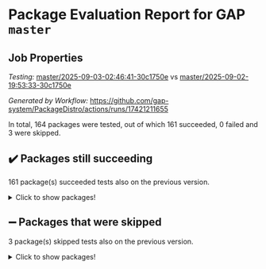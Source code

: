 # Package Evaluation Report for GAP `master`

## Job Properties

*Testing:* [master/2025-09-03-02:46:41-30c1750e](https://github.com/gap-system/PackageDistro/blob/data/reports/master/2025-09-03-02:46:41-30c1750e) vs [master/2025-09-02-19:53:33-30c1750e](https://github.com/gap-system/PackageDistro/blob/data/reports/master/2025-09-02-19:53:33-30c1750e)

*Generated by Workflow:* https://github.com/gap-system/PackageDistro/actions/runs/17421211655

In total, 164 packages were tested, out of which 161 succeeded, 0 failed and 3 were skipped.

## :heavy_check_mark: Packages still succeeding

161 package(s) succeeded tests also on the previous version.
<details><summary>Click to show packages!</summary>

- 4ti2interface 2024.11-01 [(success)](https://github.com/gap-system/PackageDistro/actions/runs/17421211655/job/49459980182)
- ace 5.7.0 [(success)](https://github.com/gap-system/PackageDistro/actions/runs/17421211655/job/49459980181)
- aclib 1.3.3 [(success)](https://github.com/gap-system/PackageDistro/actions/runs/17421211655/job/49459980193)
- agt 0.3.1 [(success)](https://github.com/gap-system/PackageDistro/actions/runs/17421211655/job/49459980192)
- alco 1.1.1 [(success)](https://github.com/gap-system/PackageDistro/actions/runs/17421211655/job/49459980190)
- alnuth 3.2.1 [(success)](https://github.com/gap-system/PackageDistro/actions/runs/17421211655/job/49459980183)
- anupq 3.3.2 [(success)](https://github.com/gap-system/PackageDistro/actions/runs/17421211655/job/49459980215)
- atlasrep 2.1.9 [(success)](https://github.com/gap-system/PackageDistro/actions/runs/17421211655/job/49459980216)
- autodoc 2025.05.09 [(success)](https://github.com/gap-system/PackageDistro/actions/runs/17421211655/job/49459980239)
- automata 1.16 [(success)](https://github.com/gap-system/PackageDistro/actions/runs/17421211655/job/49459980214)
- automgrp 1.3.3 [(success)](https://github.com/gap-system/PackageDistro/actions/runs/17421211655/job/49459980213)
- autpgrp 1.11.1 [(success)](https://github.com/gap-system/PackageDistro/actions/runs/17421211655/job/49459980221)
- cap 2025.08-03 [(success)](https://github.com/gap-system/PackageDistro/actions/runs/17421211655/job/49459980217)
- caratinterface 2.3.7 [(success)](https://github.com/gap-system/PackageDistro/actions/runs/17421211655/job/49459980219)
- cddinterface 2025.06.24 [(success)](https://github.com/gap-system/PackageDistro/actions/runs/17421211655/job/49459980220)
- circle 1.6.6 [(success)](https://github.com/gap-system/PackageDistro/actions/runs/17421211655/job/49459980207)
- classicpres 1.22 [(success)](https://github.com/gap-system/PackageDistro/actions/runs/17421211655/job/49459980251)
- cohomolo 1.6.11 [(success)](https://github.com/gap-system/PackageDistro/actions/runs/17421211655/job/49459980228)
- congruence 1.2.7 [(success)](https://github.com/gap-system/PackageDistro/actions/runs/17421211655/job/49459980249)
- corefreesub 0.6 [(success)](https://github.com/gap-system/PackageDistro/actions/runs/17421211655/job/49459980360)
- corelg 1.57 [(success)](https://github.com/gap-system/PackageDistro/actions/runs/17421211655/job/49459980234)
- crime 1.6 [(success)](https://github.com/gap-system/PackageDistro/actions/runs/17421211655/job/49459980238)
- crisp 1.4.8 [(success)](https://github.com/gap-system/PackageDistro/actions/runs/17421211655/job/49459980237)
- crypting 0.10.6 [(success)](https://github.com/gap-system/PackageDistro/actions/runs/17421211655/job/49459980247)
- cryst 4.1.29 [(success)](https://github.com/gap-system/PackageDistro/actions/runs/17421211655/job/49459980276)
- crystcat 1.1.10 [(success)](https://github.com/gap-system/PackageDistro/actions/runs/17421211655/job/49459980236)
- ctbllib 1.3.11 [(success)](https://github.com/gap-system/PackageDistro/actions/runs/17421211655/job/49459980232)
- cubefree 1.21 [(success)](https://github.com/gap-system/PackageDistro/actions/runs/17421211655/job/49459980260)
- curlinterface 2.4.2 [(success)](https://github.com/gap-system/PackageDistro/actions/runs/17421211655/job/49459980256)
- cvec 2.8.4 [(success)](https://github.com/gap-system/PackageDistro/actions/runs/17421211655/job/49459980250)
- datastructures 0.3.3 [(success)](https://github.com/gap-system/PackageDistro/actions/runs/17421211655/job/49459980266)
- deepthought 1.0.9 [(success)](https://github.com/gap-system/PackageDistro/actions/runs/17421211655/job/49459980306)
- design 1.8.2 [(success)](https://github.com/gap-system/PackageDistro/actions/runs/17421211655/job/49459980262)
- difsets 2.3.1 [(success)](https://github.com/gap-system/PackageDistro/actions/runs/17421211655/job/49459980267)
- digraphs 1.12.0 [(success)](https://github.com/gap-system/PackageDistro/actions/runs/17421211655/job/49459980264)
- edim 1.3.8 [(success)](https://github.com/gap-system/PackageDistro/actions/runs/17421211655/job/49459980259)
- example 4.4.1 [(success)](https://github.com/gap-system/PackageDistro/actions/runs/17421211655/job/49459980271)
- examplesforhomalg 2023.10-01 [(success)](https://github.com/gap-system/PackageDistro/actions/runs/17421211655/job/49459980275)
- factint 1.6.3 [(success)](https://github.com/gap-system/PackageDistro/actions/runs/17421211655/job/49459980286)
- ferret 1.0.14 [(success)](https://github.com/gap-system/PackageDistro/actions/runs/17421211655/job/49459980288)
- fga 1.5.0 [(success)](https://github.com/gap-system/PackageDistro/actions/runs/17421211655/job/49459980301)
- fining 1.5.6 [(success)](https://github.com/gap-system/PackageDistro/actions/runs/17421211655/job/49459980296)
- float 1.0.9 [(success)](https://github.com/gap-system/PackageDistro/actions/runs/17421211655/job/49459980284)
- format 1.4.4 [(success)](https://github.com/gap-system/PackageDistro/actions/runs/17421211655/job/49459980273)
- forms 1.2.13 [(success)](https://github.com/gap-system/PackageDistro/actions/runs/17421211655/job/49459980315)
- fplsa 1.2.7 [(success)](https://github.com/gap-system/PackageDistro/actions/runs/17421211655/job/49459980295)
- fr 2.4.13 [(success)](https://github.com/gap-system/PackageDistro/actions/runs/17421211655/job/49459980339)
- francy 2.0.3 [(success)](https://github.com/gap-system/PackageDistro/actions/runs/17421211655/job/49459980313)
- fwtree 1.3 [(success)](https://github.com/gap-system/PackageDistro/actions/runs/17421211655/job/49459980322)
- gapdoc 1.6.7 [(success)](https://github.com/gap-system/PackageDistro/actions/runs/17421211655/job/49459980297)
- gauss 2024.11-01 [(success)](https://github.com/gap-system/PackageDistro/actions/runs/17421211655/job/49459980314)
- gaussforhomalg 2024.08-01 [(success)](https://github.com/gap-system/PackageDistro/actions/runs/17421211655/job/49459980335)
- gbnp 1.1.0 [(success)](https://github.com/gap-system/PackageDistro/actions/runs/17421211655/job/49459980307)
- generalizedmorphismsforcap 2025.08-01 [(success)](https://github.com/gap-system/PackageDistro/actions/runs/17421211655/job/49459980326)
- genss 1.6.9 [(success)](https://github.com/gap-system/PackageDistro/actions/runs/17421211655/job/49459980331)
- gradedmodules 2024.12-01 [(success)](https://github.com/gap-system/PackageDistro/actions/runs/17421211655/job/49459980350)
- gradedringforhomalg 2024.07-01 [(success)](https://github.com/gap-system/PackageDistro/actions/runs/17421211655/job/49459980330)
- grape 4.9.2 [(success)](https://github.com/gap-system/PackageDistro/actions/runs/17421211655/job/49459980347)
- groupoids 1.78 [(success)](https://github.com/gap-system/PackageDistro/actions/runs/17421211655/job/49459980336)
- grpconst 2.6.5 [(success)](https://github.com/gap-system/PackageDistro/actions/runs/17421211655/job/49459980346)
- guarana 0.96.3 [(success)](https://github.com/gap-system/PackageDistro/actions/runs/17421211655/job/49459980353)
- guava 3.20 [(success)](https://github.com/gap-system/PackageDistro/actions/runs/17421211655/job/49459980358)
- hap 1.70 [(success)](https://github.com/gap-system/PackageDistro/actions/runs/17421211655/job/49459980361)
- hapcryst 0.1.15 [(success)](https://github.com/gap-system/PackageDistro/actions/runs/17421211655/job/49459980365)
- hecke 1.5.4 [(success)](https://github.com/gap-system/PackageDistro/actions/runs/17421211655/job/49459980349)
- help 4.0 [(success)](https://github.com/gap-system/PackageDistro/actions/runs/17421211655/job/49459980356)
- homalg 2024.01-01 [(success)](https://github.com/gap-system/PackageDistro/actions/runs/17421211655/job/49459980373)
- homalgtocas 2023.11-01 [(success)](https://github.com/gap-system/PackageDistro/actions/runs/17421211655/job/49459980375)
- ibnp 0.16 [(success)](https://github.com/gap-system/PackageDistro/actions/runs/17421211655/job/49459980366)
- idrel 2.48 [(success)](https://github.com/gap-system/PackageDistro/actions/runs/17421211655/job/49459980378)
- images 1.3.3 [(success)](https://github.com/gap-system/PackageDistro/actions/runs/17421211655/job/49459980376)
- inducereduce 1.1 [(success)](https://github.com/gap-system/PackageDistro/actions/runs/17421211655/job/49459980371)
- intpic 0.4.0 [(success)](https://github.com/gap-system/PackageDistro/actions/runs/17421211655/job/49459980372)
- io 4.9.3 [(success)](https://github.com/gap-system/PackageDistro/actions/runs/17421211655/job/49459980382)
- io_forhomalg 2023.02-04 [(success)](https://github.com/gap-system/PackageDistro/actions/runs/17421211655/job/49459980383)
- irredsol 1.4.4 [(success)](https://github.com/gap-system/PackageDistro/actions/runs/17421211655/job/49459980385)
- json 2.2.3 [(success)](https://github.com/gap-system/PackageDistro/actions/runs/17421211655/job/49459980381)
- jupyterkernel 1.5.1 [(success)](https://github.com/gap-system/PackageDistro/actions/runs/17421211655/job/49459980389)
- jupyterviz 1.5.6 [(success)](https://github.com/gap-system/PackageDistro/actions/runs/17421211655/job/49459980374)
- kan 1.37 [(success)](https://github.com/gap-system/PackageDistro/actions/runs/17421211655/job/49459980384)
- kbmag 1.5.11 [(success)](https://github.com/gap-system/PackageDistro/actions/runs/17421211655/job/49459980393)
- laguna 3.9.7 [(success)](https://github.com/gap-system/PackageDistro/actions/runs/17421211655/job/49459980391)
- liealgdb 2.2.1 [(success)](https://github.com/gap-system/PackageDistro/actions/runs/17421211655/job/49459980395)
- liepring 2.9.1 [(success)](https://github.com/gap-system/PackageDistro/actions/runs/17421211655/job/49459980412)
- liering 2.4.2 [(success)](https://github.com/gap-system/PackageDistro/actions/runs/17421211655/job/49459980396)
- linearalgebraforcap 2025.08-02 [(success)](https://github.com/gap-system/PackageDistro/actions/runs/17421211655/job/49459980401)
- lins 0.9 [(success)](https://github.com/gap-system/PackageDistro/actions/runs/17421211655/job/49459980417)
- localizeringforhomalg 2023.10-01 [(success)](https://github.com/gap-system/PackageDistro/actions/runs/17421211655/job/49459980407)
- loops 3.4.4 [(success)](https://github.com/gap-system/PackageDistro/actions/runs/17421211655/job/49459980392)
- lpres 1.1.1 [(success)](https://github.com/gap-system/PackageDistro/actions/runs/17421211655/job/49459980415)
- majoranaalgebras 1.5.2 [(success)](https://github.com/gap-system/PackageDistro/actions/runs/17421211655/job/49459980400)
- mapclass 1.4.6 [(success)](https://github.com/gap-system/PackageDistro/actions/runs/17421211655/job/49459980413)
- matgrp 0.72 [(success)](https://github.com/gap-system/PackageDistro/actions/runs/17421211655/job/49459980398)
- matricesforhomalg 2025.08-01 [(success)](https://github.com/gap-system/PackageDistro/actions/runs/17421211655/job/49459980408)
- modisom 3.0.0 [(success)](https://github.com/gap-system/PackageDistro/actions/runs/17421211655/job/49459980399)
- modulepresentationsforcap 2025.08-02 [(success)](https://github.com/gap-system/PackageDistro/actions/runs/17421211655/job/49459980464)
- modules 2024.12-01 [(success)](https://github.com/gap-system/PackageDistro/actions/runs/17421211655/job/49459980414)
- monoidalcategories 2025.08-02 [(success)](https://github.com/gap-system/PackageDistro/actions/runs/17421211655/job/49459980428)
- nconvex 2024.12-01 [(success)](https://github.com/gap-system/PackageDistro/actions/runs/17421211655/job/49459980419)
- nilmat 1.4.2 [(success)](https://github.com/gap-system/PackageDistro/actions/runs/17421211655/job/49459980406)
- nock 1.5 [(success)](https://github.com/gap-system/PackageDistro/actions/runs/17421211655/job/49459980424)
- normalizinterface 1.4.1 [(success)](https://github.com/gap-system/PackageDistro/actions/runs/17421211655/job/49459980578)
- nq 2.5.11 [(success)](https://github.com/gap-system/PackageDistro/actions/runs/17421211655/job/49459980435)
- numericalsgps 1.4.0 [(success)](https://github.com/gap-system/PackageDistro/actions/runs/17421211655/job/49459980422)
- openmath 11.5.3 [(success)](https://github.com/gap-system/PackageDistro/actions/runs/17421211655/job/49459980409)
- orb 5.0.1 [(success)](https://github.com/gap-system/PackageDistro/actions/runs/17421211655/job/49459980601)
- packagemanager 1.6.3 [(success)](https://github.com/gap-system/PackageDistro/actions/runs/17421211655/job/49459980433)
- patternclass 2.4.5 [(success)](https://github.com/gap-system/PackageDistro/actions/runs/17421211655/job/49459980430)
- permut 2.0.5 [(success)](https://github.com/gap-system/PackageDistro/actions/runs/17421211655/job/49459980432)
- polenta 1.3.11 [(success)](https://github.com/gap-system/PackageDistro/actions/runs/17421211655/job/49459980450)
- polycyclic 2.17 [(success)](https://github.com/gap-system/PackageDistro/actions/runs/17421211655/job/49459980434)
- polymaking 0.8.7 [(success)](https://github.com/gap-system/PackageDistro/actions/runs/17421211655/job/49459980442)
- primgrp 4.0.0 [(success)](https://github.com/gap-system/PackageDistro/actions/runs/17421211655/job/49459980473)
- profiling 2.6.2 [(success)](https://github.com/gap-system/PackageDistro/actions/runs/17421211655/job/49459980447)
- qdistrnd 0.9.5 [(success)](https://github.com/gap-system/PackageDistro/actions/runs/17421211655/job/49459980579)
- qpa 1.35 [(success)](https://github.com/gap-system/PackageDistro/actions/runs/17421211655/job/49459980460)
- quagroup 1.8.4 [(success)](https://github.com/gap-system/PackageDistro/actions/runs/17421211655/job/49459980474)
- radiroot 2.9 [(success)](https://github.com/gap-system/PackageDistro/actions/runs/17421211655/job/49459980465)
- rcwa 4.7.1 [(success)](https://github.com/gap-system/PackageDistro/actions/runs/17421211655/job/49459980458)
- rds 1.8 [(success)](https://github.com/gap-system/PackageDistro/actions/runs/17421211655/job/49459980470)
- recog 1.4.4 [(success)](https://github.com/gap-system/PackageDistro/actions/runs/17421211655/job/49459980459)
- repndecomp 1.3.0 [(success)](https://github.com/gap-system/PackageDistro/actions/runs/17421211655/job/49459980484)
- repsn 3.1.2 [(success)](https://github.com/gap-system/PackageDistro/actions/runs/17421211655/job/49459980463)
- resclasses 4.7.3 [(success)](https://github.com/gap-system/PackageDistro/actions/runs/17421211655/job/49459980572)
- ringsforhomalg 2024.11-02 [(success)](https://github.com/gap-system/PackageDistro/actions/runs/17421211655/job/49459980468)
- sco 2023.08-01 [(success)](https://github.com/gap-system/PackageDistro/actions/runs/17421211655/job/49459980492)
- scscp 2.4.4 [(success)](https://github.com/gap-system/PackageDistro/actions/runs/17421211655/job/49459980519)
- semigroups 5.5.4 [(success)](https://github.com/gap-system/PackageDistro/actions/runs/17421211655/job/49459980476)
- sglppow 2.4 [(success)](https://github.com/gap-system/PackageDistro/actions/runs/17421211655/job/49459980478)
- sgpviz 0.999.6 [(success)](https://github.com/gap-system/PackageDistro/actions/runs/17421211655/job/49459980491)
- simpcomp 2.1.14 [(success)](https://github.com/gap-system/PackageDistro/actions/runs/17421211655/job/49459980480)
- singular 2025.08.26 [(success)](https://github.com/gap-system/PackageDistro/actions/runs/17421211655/job/49459980494)
- sl2reps 1.1 [(success)](https://github.com/gap-system/PackageDistro/actions/runs/17421211655/job/49459980488)
- sla 1.6.2 [(success)](https://github.com/gap-system/PackageDistro/actions/runs/17421211655/job/49459980502)
- smallantimagmas 0.4.1 [(success)](https://github.com/gap-system/PackageDistro/actions/runs/17421211655/job/49459980512)
- smallgrp 1.5.4 [(success)](https://github.com/gap-system/PackageDistro/actions/runs/17421211655/job/49459980504)
- smallsemi 0.7.2 [(success)](https://github.com/gap-system/PackageDistro/actions/runs/17421211655/job/49459980509)
- sonata 2.9.6 [(success)](https://github.com/gap-system/PackageDistro/actions/runs/17421211655/job/49459980501)
- sophus 1.27 [(success)](https://github.com/gap-system/PackageDistro/actions/runs/17421211655/job/49459980497)
- sotgrps 1.3 [(success)](https://github.com/gap-system/PackageDistro/actions/runs/17421211655/job/49459980511)
- spinsym 1.5.2 [(success)](https://github.com/gap-system/PackageDistro/actions/runs/17421211655/job/49459980505)
- standardff 1.0 [(success)](https://github.com/gap-system/PackageDistro/actions/runs/17421211655/job/49459980515)
- symbcompcc 1.3.2 [(success)](https://github.com/gap-system/PackageDistro/actions/runs/17421211655/job/49459980536)
- thelma 1.3 [(success)](https://github.com/gap-system/PackageDistro/actions/runs/17421211655/job/49459980523)
- tomlib 1.2.11 [(success)](https://github.com/gap-system/PackageDistro/actions/runs/17421211655/job/49459980534)
- toolsforhomalg 2025.05-01 [(success)](https://github.com/gap-system/PackageDistro/actions/runs/17421211655/job/49459980526)
- toric 1.9.6 [(success)](https://github.com/gap-system/PackageDistro/actions/runs/17421211655/job/49459980567)
- transgrp 3.6.5 [(success)](https://github.com/gap-system/PackageDistro/actions/runs/17421211655/job/49459980549)
- typeset 1.2.3 [(success)](https://github.com/gap-system/PackageDistro/actions/runs/17421211655/job/49459980558)
- ugaly 4.1.3 [(success)](https://github.com/gap-system/PackageDistro/actions/runs/17421211655/job/49459980571)
- unipot 1.6 [(success)](https://github.com/gap-system/PackageDistro/actions/runs/17421211655/job/49459980533)
- unitlib 5.0.0 [(success)](https://github.com/gap-system/PackageDistro/actions/runs/17421211655/job/49459980540)
- utils 0.91 [(success)](https://github.com/gap-system/PackageDistro/actions/runs/17421211655/job/49459980557)
- uuid 0.7 [(success)](https://github.com/gap-system/PackageDistro/actions/runs/17421211655/job/49459980551)
- walrus 0.9991 [(success)](https://github.com/gap-system/PackageDistro/actions/runs/17421211655/job/49459980553)
- wedderga 4.11.1 [(success)](https://github.com/gap-system/PackageDistro/actions/runs/17421211655/job/49459980561)
- wpe 0.8 [(success)](https://github.com/gap-system/PackageDistro/actions/runs/17421211655/job/49459980580)
- xmod 2.95 [(success)](https://github.com/gap-system/PackageDistro/actions/runs/17421211655/job/49459980552)
- xmodalg 1.32 [(success)](https://github.com/gap-system/PackageDistro/actions/runs/17421211655/job/49459980574)
- yangbaxter 0.10.7 [(success)](https://github.com/gap-system/PackageDistro/actions/runs/17421211655/job/49459980564)
- zeromqinterface 0.17 [(success)](https://github.com/gap-system/PackageDistro/actions/runs/17421211655/job/49459980566)
</details>

## :heavy_minus_sign: Packages that were skipped

3 package(s) skipped tests also on the previous version.
<details><summary>Click to show packages!</summary>

- browse 1.8.21 [(skipped)](https://github.com/gap-system/PackageDistro/actions/runs/17421211655/job/49459573267)
- itc 1.5.1 [(skipped)](https://github.com/gap-system/PackageDistro/actions/runs/17421211655/job/49459573267)
- xgap 4.32 [(skipped)](https://github.com/gap-system/PackageDistro/actions/runs/17421211655/job/49459573267)
</details>

